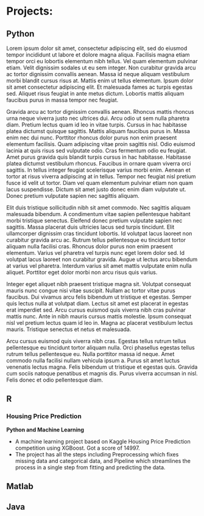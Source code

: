 # Projects:

## Python

Lorem ipsum dolor sit amet, consectetur adipiscing elit, sed do eiusmod tempor incididunt ut labore et dolore magna aliqua. Facilisis magna etiam tempor orci eu lobortis elementum nibh tellus. Vel quam elementum pulvinar etiam. Velit dignissim sodales ut eu sem integer. Non curabitur gravida arcu ac tortor dignissim convallis aenean. Massa id neque aliquam vestibulum morbi blandit cursus risus at. Mattis enim ut tellus elementum. Ipsum dolor sit amet consectetur adipiscing elit. Et malesuada fames ac turpis egestas sed. Aliquet risus feugiat in ante metus dictum. Lobortis mattis aliquam faucibus purus in massa tempor nec feugiat.

Gravida arcu ac tortor dignissim convallis aenean. Rhoncus mattis rhoncus urna neque viverra justo nec ultrices dui. Arcu odio ut sem nulla pharetra diam. Pretium lectus quam id leo in vitae turpis. Cursus in hac habitasse platea dictumst quisque sagittis. Mattis aliquam faucibus purus in. Massa enim nec dui nunc. Porttitor rhoncus dolor purus non enim praesent elementum facilisis. Quam adipiscing vitae proin sagittis nisl. Odio euismod lacinia at quis risus sed vulputate odio. Cras fermentum odio eu feugiat. Amet purus gravida quis blandit turpis cursus in hac habitasse. Habitasse platea dictumst vestibulum rhoncus. Faucibus in ornare quam viverra orci sagittis. In tellus integer feugiat scelerisque varius morbi enim. Aenean et tortor at risus viverra adipiscing at in tellus. Tempor nec feugiat nisl pretium fusce id velit ut tortor. Diam vel quam elementum pulvinar etiam non quam lacus suspendisse. Dictum sit amet justo donec enim diam vulputate ut. Donec pretium vulputate sapien nec sagittis aliquam.

Elit duis tristique sollicitudin nibh sit amet commodo. Nec sagittis aliquam malesuada bibendum. A condimentum vitae sapien pellentesque habitant morbi tristique senectus. Eleifend donec pretium vulputate sapien nec sagittis. Massa placerat duis ultricies lacus sed turpis tincidunt. Elit ullamcorper dignissim cras tincidunt lobortis. Id volutpat lacus laoreet non curabitur gravida arcu ac. Rutrum tellus pellentesque eu tincidunt tortor aliquam nulla facilisi cras. Rhoncus dolor purus non enim praesent elementum. Varius vel pharetra vel turpis nunc eget lorem dolor sed. Id volutpat lacus laoreet non curabitur gravida. Augue ut lectus arcu bibendum at varius vel pharetra. Interdum varius sit amet mattis vulputate enim nulla aliquet. Porttitor eget dolor morbi non arcu risus quis varius.

Integer eget aliquet nibh praesent tristique magna sit. Volutpat consequat mauris nunc congue nisi vitae suscipit. Nullam ac tortor vitae purus faucibus. Dui vivamus arcu felis bibendum ut tristique et egestas. Semper quis lectus nulla at volutpat diam. Lectus sit amet est placerat in egestas erat imperdiet sed. Arcu cursus euismod quis viverra nibh cras pulvinar mattis nunc. Ante in nibh mauris cursus mattis molestie. Ipsum consequat nisl vel pretium lectus quam id leo in. Magna ac placerat vestibulum lectus mauris. Tristique senectus et netus et malesuada.

Arcu cursus euismod quis viverra nibh cras. Egestas tellus rutrum tellus pellentesque eu tincidunt tortor aliquam nulla. Orci phasellus egestas tellus rutrum tellus pellentesque eu. Nulla porttitor massa id neque. Amet commodo nulla facilisi nullam vehicula ipsum a. Purus sit amet luctus venenatis lectus magna. Felis bibendum ut tristique et egestas quis. Gravida cum sociis natoque penatibus et magnis dis. Purus viverra accumsan in nisl. Felis donec et odio pellentesque diam.



## R

<div class="card">
  <h3>Housing Price Prediction</h3>
  <p><b>Python and Machine Learning</b></p>
  <ul>
    <li>A machine learning project based on Kaggle Housing Price Prediction competition using XGBoost. Got a score of 14997.</li>
    <li>The project has all the steps including Preprocessing which fixes missing data and categorical data, and Pipeline which streamlines the process in a single step from fitting and predicting the data.</li>
  </ul>
  <a href="https://github.com/skowronskid/projects/tree/main/data_visualisation/FB_shiny"><span class="card-link-spanner"></span></a>
</div>

## Matlab

<h2 id="java">Java</h2>





